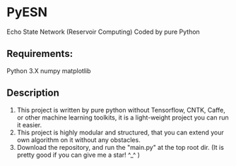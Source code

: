 # PyESN
Echo State Network (Reservoir Computing) Coded by pure Python

## Requirements:
Python 3.X
numpy
matplotlib

## Description
1. This project is written by pure python without Tensorflow, CNTK, Caffe, or other machine learning toolkits, it is a light-weight project you can run it easier.
2. This project is highly modular and structured, that you can extend your own algorithm on it without any obstacles.
3. Download the repository, and run the "main.py" at the top root dir. (It is pretty good if you can give me a star!  ^_^ )
